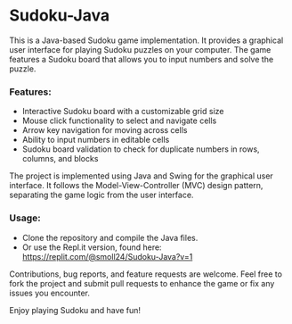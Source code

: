 # Sudoku-Java
This is a Java-based Sudoku game implementation. It provides a graphical user interface for playing Sudoku puzzles on your computer. The game features a Sudoku board that allows you to input numbers and solve the puzzle.

### Features:
- Interactive Sudoku board with a customizable grid size
- Mouse click functionality to select and navigate cells
- Arrow key navigation for moving across cells
- Ability to input numbers in editable cells
- Sudoku board validation to check for duplicate numbers in rows, columns, and blocks

The project is implemented using Java and Swing for the graphical user interface.
It follows the Model-View-Controller (MVC) design pattern, separating the game logic from the user interface.

### Usage:
- Clone the repository and compile the Java files. 
- Or use the Repl.it version, found here: https://replit.com/@smoll24/Sudoku-Java?v=1


Contributions, bug reports, and feature requests are welcome. 
Feel free to fork the project and submit pull requests to enhance the game or fix any issues you encounter.

Enjoy playing Sudoku and have fun!
